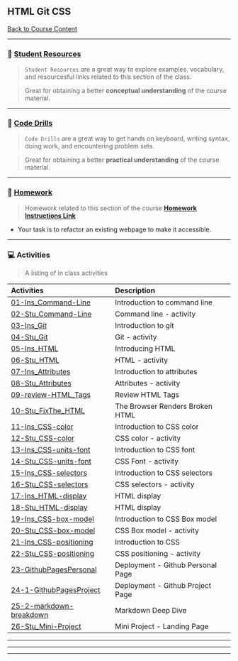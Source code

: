 ## HTML Git CSS
[Back to Course Content](../../README.md)

-----
### :book: **[Student Resources](student-resources/README.md#student-resources)**

> `Student Resources` are a great way to explore examples, vocabulary, and resourcesful links related to this section of the class.

> Great for obtaining a better **conceptual understanding** of the course material. 


------
### :dart: **[Code Drills](code-drills/README.md#dart-code-drills)**

> `Code Drills` are a great way to get hands on keyboard, writing syntax, doing work, and encountering problem sets. 

> Great for obtaining a better **practical understanding** of the course material. 

-----
### :pencil: **[Homework](homework/README.md#unit-01-html-css-and-git-homework-portfolio)**

> Homework related to this section of the course **[Homework Instructions Link](homework/README.md#unit-01-html-css-and-git-homework-portfolio)**
- Your task is to refactor an existing webpage to make it accessible. 

-----
### :computer: Activities

> A listing of in class activities

|  Activities |  Description |
|:--	|:--
| [01-Ins_Command-Line](activities/01-Ins_Command-Line) | Introduction to command line |
| [02-Stu_Command-Line](activities/02-Stu_Command-Line) | Command line - activity |
| [03-Ins_Git](activities/03-Ins_Git)  	| Introduction to git |
| [04-Stu_Git](activities/04-Stu_Git)  	| Git - activity |
| [05-Ins_HTML](activities/05-Ins_HTML)  	| Introducing HTML |
| [06-Stu_HTML](activities/06-Stu_HTML)  	| HTML - activity |
| [07-Ins_Attributes](activities/07-Ins_Attributes) | Introduction to attributes |
| [08-Stu_Attributes](activities/08-Stu_Attributes)  	| Attributes - activity |
| [09-review-HTML_Tags](activities/09-review-HTML_Tags)  | Review HTML Tags |
| [10-Stu_FixThe_HTML](activities/10-Stu_FixThe_HTML)  	| The Browser Renders Broken HTML |
| [11-Ins_CSS-color](activities/11-Ins_CSS-color)  | Introduction to CSS color |
| [12-Stu_CSS-color](activities/12-Stu_CSS-color)  	| CSS color - activity |
| [13-Ins_CSS-units-font](activities/13-Ins_CSS-units-font)  	| Introduction to CSS font |
| [14-Stu_CSS-units-font](activities/14-Stu_CSS-units-font)  	| CSS Font - activity |
| [15-Ins_CSS-selectors](activities/15-Ins_CSS-selectors)  	| Introduction to CSS selectors |
| [16-Stu_CSS-selectors](activities/16-Stu_CSS-selectors)  	| CSS selectors - activity |
| [17-Ins_HTML-display](activities/17-Ins_HTML-display)  	| HTML display |
| [18-Stu_HTML-display](activities/18-Stu_HTML-display)  	| HTML display |
| [19-Ins_CSS-box-model](activities/19-Ins_CSS-box-model)  	| Introduction to CSS Box model |
| [20-Stu_CSS-box-model](activities/20-Stu_CSS-box-model)  	|CSS Box model - activity |
| [21-Ins_CSS-positioning](activities/21-Ins_CSS-positioning)  	| Introduction to CSS  |positioning
| [22-Stu_CSS-positioning](activities/22-Stu_CSS-positioning)  	| CSS positioning - activity |
| [23-GithubPagesPersonal](activities/23-GithubPagesPersonal)  	| Deployment - Github Personal Page |
| [24-1-GithubPagesProject](activities/24-1-GithubPagesProject)  	| Deployment - Github Project Page |
| [25-2-markdown-breakdown](activities/25-2-markdown-breakdown)  	| Markdown Deep Dive 
| [26-Stu_Mini-Project](activities/26-Stu_Mini-Project)  	| Mini Project - Landing Page

<hr>
<hr>
<hr>